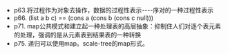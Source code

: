 
* p63.将过程作为对象去操作，数据的过程性表示----序对的一种过程性表示
* p66. (list a b c) == (cons a (cons b (cons c null)))
* p71. map公共模式和建立起一种处理表的高层抽象：抑制住人们对逐个表元素的处理，强调的是从元素表到结果表的一种转换
* p75. 递归可以使用map。scale-tree的map形式。